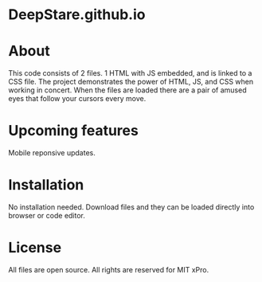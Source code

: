 # DeepStare.github.io
# About
  This code consists of 2 files. 1 HTML with JS embedded, and is linked to a CSS file. 
  The project demonstrates the power of HTML, JS, and CSS when working in concert. 
  When the files are loaded there are a pair of amused eyes that follow your cursors every move.
  
# Upcoming features
  Mobile reponsive updates.

# Installation
  No installation needed. Download files and they can be loaded directly into browser or code editor. 

# License
  All files are open source.
  All rights are reserved for MIT xPro.
